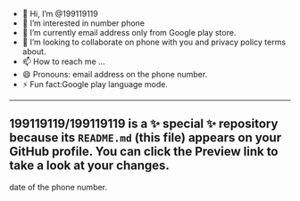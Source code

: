 - 👋 Hi, I’m @199119119
- 👀 I’m interested in number phone 
- 🌱 I’m currently email address only from Google play store.
- 💞️ I’m looking to collaborate on phone with you and privacy policy terms about.
- 📫 How to reach me ...
- 😄 Pronouns: email address on the phone number. 
- ⚡ Fun fact:Google play language mode.

---
199119119/199119119 is a ✨ special ✨ repository because its `README.md` (this file) appears on your GitHub profile.
You can click the Preview link to take a look at your changes.
---
date of the phone number.
